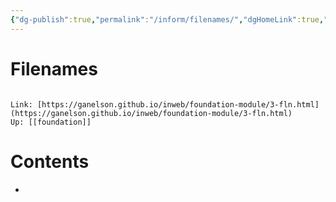 ```yaml
---
{"dg-publish":true,"permalink":"/inform/filenames/","dgHomeLink":true,"dgPassFrontmatter":false}
---
```


# Filenames
```ad-info

Link: [https://ganelson.github.io/inweb/foundation-module/3-fln.html](https://ganelson.github.io/inweb/foundation-module/3-fln.html)
Up: [[foundation]]
```

# Contents
- 